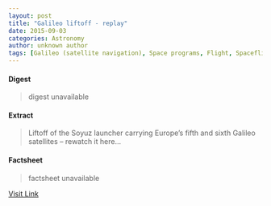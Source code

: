 ```yaml
---
layout: post
title: "Galileo liftoff - replay"
date: 2015-09-03
categories: Astronomy
author: unknown author
tags: [Galileo (satellite navigation), Space programs, Flight, Spaceflight technologies, Aerospace engineering, Astronautics, Outer space, Spacecraft, Spaceflight, Satellites, Aerospace, European space programmes, Space traffic management, Space agencies, Space exploration, Space policy of the European Union, Aerospace agencies, European Space Agency, Space organizations, International scientific organizations of Europe, Space-based economy, Industries]
---
```



#### Digest
>digest unavailable

#### Extract
>Liftoff of the Soyuz launcher carrying Europe’s fifth and sixth Galileo satellites – rewatch it here...

#### Factsheet
>factsheet unavailable

[Visit Link](http://www.esa.int/ESA_Multimedia/Videos/2014/08/Galileo_launch_replay)


